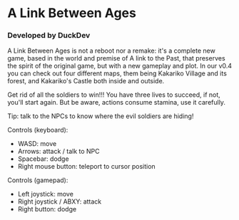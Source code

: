 # A Link Between Ages

### Developed by DuckDev

A Link Between Ages is not a reboot nor a remake: it's a complete new game, based in the world and premise of A link to the Past, 
that preserves the spirit of the original game, but with a new gameplay and plot. In our v0.4 you can check out four different
maps, them being Kakariko Village and its forest, and Kakariko's Castle both inside and outside.

Get rid of all the soldiers to win!!! You have three lives to succeed, if not, you'll start again. But be aware, 
actions consume stamina, use it carefully.

Tip: talk to the NPCs to know where the evil soldiers are hiding!

Controls (keyboard):
- WASD: move
- Arrows: attack / talk to NPC
- Spacebar: dodge
- Right mouse button: teleport to cursor position

Controls (gamepad):
- Left joystick: move
- Right joystick / ABXY: attack
- Right button: dodge
